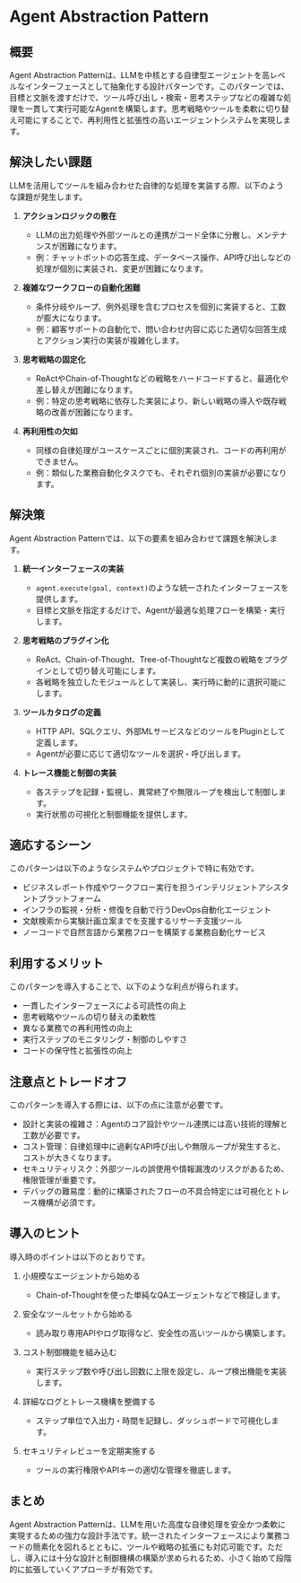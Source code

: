 # Agent Abstraction Pattern

## 概要
Agent Abstraction Patternは、LLMを中核とする自律型エージェントを高レベルなインターフェースとして抽象化する設計パターンです。このパターンでは、目標と文脈を渡すだけで、ツール呼び出し・検索・思考ステップなどの複雑な処理を一貫して実行可能なAgentを構築します。思考戦略やツールを柔軟に切り替え可能にすることで、再利用性と拡張性の高いエージェントシステムを実現します。

## 解決したい課題
LLMを活用してツールを組み合わせた自律的な処理を実装する際、以下のような課題が発生します。

1. **アクションロジックの散在**
   - LLMの出力処理や外部ツールとの連携がコード全体に分散し、メンテナンスが困難になります。
   - 例：チャットボットの応答生成、データベース操作、API呼び出しなどの処理が個別に実装され、変更が困難になります。

2. **複雑なワークフローの自動化困難**
   - 条件分岐やループ、例外処理を含むプロセスを個別に実装すると、工数が膨大になります。
   - 例：顧客サポートの自動化で、問い合わせ内容に応じた適切な回答生成とアクション実行の実装が複雑化します。

3. **思考戦略の固定化**
   - ReActやChain-of-Thoughtなどの戦略をハードコードすると、最適化や差し替えが困難になります。
   - 例：特定の思考戦略に依存した実装により、新しい戦略の導入や既存戦略の改善が困難になります。

4. **再利用性の欠如**
   - 同様の自律処理がユースケースごとに個別実装され、コードの再利用ができません。
   - 例：類似した業務自動化タスクでも、それぞれ個別の実装が必要になります。

## 解決策
Agent Abstraction Patternでは、以下の要素を組み合わせて課題を解決します。

1. **統一インターフェースの実装**
   - `agent.execute(goal, context)`のような統一されたインターフェースを提供します。
   - 目標と文脈を指定するだけで、Agentが最適な処理フローを構築・実行します。

2. **思考戦略のプラグイン化**
   - ReAct、Chain-of-Thought、Tree-of-Thoughtなど複数の戦略をプラグインとして切り替え可能にします。
   - 各戦略を独立したモジュールとして実装し、実行時に動的に選択可能にします。

3. **ツールカタログの定義**
   - HTTP API、SQLクエリ、外部MLサービスなどのツールをPluginとして定義します。
   - Agentが必要に応じて適切なツールを選択・呼び出します。

4. **トレース機能と制御の実装**
   - 各ステップを記録・監視し、異常終了や無限ループを検出して制御します。
   - 実行状態の可視化と制御機能を提供します。

## 適応するシーン
このパターンは以下のようなシステムやプロジェクトで特に有効です。

- ビジネスレポート作成やワークフロー実行を担うインテリジェントアシスタントプラットフォーム
- インフラの監視・分析・修復を自動で行うDevOps自動化エージェント
- 文献検索から実験計画立案までを支援するリサーチ支援ツール
- ノーコードで自然言語から業務フローを構築する業務自動化サービス

## 利用するメリット
このパターンを導入することで、以下のような利点が得られます。

- 一貫したインターフェースによる可読性の向上
- 思考戦略やツールの切り替えの柔軟性
- 異なる業務での再利用性の向上
- 実行ステップのモニタリング・制御のしやすさ
- コードの保守性と拡張性の向上

## 注意点とトレードオフ
このパターンを導入する際には、以下の点に注意が必要です。

- 設計と実装の複雑さ：Agentのコア設計やツール連携には高い技術的理解と工数が必要です。
- コスト管理：自律処理中に過剰なAPI呼び出しや無限ループが発生すると、コストが大きくなります。
- セキュリティリスク：外部ツールの誤使用や情報漏洩のリスクがあるため、権限管理が重要です。
- デバッグの難易度：動的に構築されたフローの不具合特定には可視化とトレース機構が必須です。

## 導入のヒント
導入時のポイントは以下のとおりです。

1. 小規模なエージェントから始める
   - Chain-of-Thoughtを使った単純なQAエージェントなどで検証します。

2. 安全なツールセットから始める
   - 読み取り専用APIやログ取得など、安全性の高いツールから構築します。

3. コスト制御機能を組み込む
   - 実行ステップ数や呼び出し回数に上限を設定し、ループ検出機能を実装します。

4. 詳細なログとトレース機構を整備する
   - ステップ単位で入出力・時間を記録し、ダッシュボードで可視化します。

5. セキュリティレビューを定期実施する
   - ツールの実行権限やAPIキーの適切な管理を徹底します。

## まとめ
Agent Abstraction Patternは、LLMを用いた高度な自律処理を安全かつ柔軟に実現するための強力な設計手法です。統一されたインターフェースにより業務コードの簡素化を図れるとともに、ツールや戦略の拡張にも対応可能です。ただし、導入には十分な設計と制御機構の構築が求められるため、小さく始めて段階的に拡張していくアプローチが有効です。

